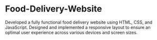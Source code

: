 # Food-Delivery-Website
Developed a fully functional food delivery website using HTML, CSS, and JavaScript. Designed and implemented a responsive layout to ensure an optimal user experience across various devices and screen sizes.
